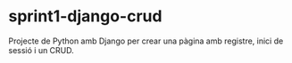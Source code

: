 # sprint1-django-crud
Projecte de Python amb Django per crear una pàgina amb registre, inici de sessió i un CRUD.
